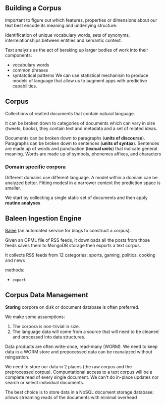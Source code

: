 ## Building a Corpus

Important to figure out which features, properties or dimensions about our text best encode its meaning and underlying structure.

Identification of unique vocabulary words, sets of synonyms, interrelationships between entities and semantic context.

Text analysis as the act of beraking up larger bodies of work into their components: 
  - vocabulary words
  - common phrases
  - syntatctical patterns
We can use statistical mechanism to produce models of language that allow us to augment apps with predictive capabilities.

## Corpus
Collections of realted documents that contain natural language.

It can be broken down to categories of documents which can vary in size (tweets, books), they contain text and metadata and a set of related ideas.

Documents can be broken down to paragraphs (**units of discourse**). 
Paragraphs can be broken down to sentences (**units of syntax**). 
Sentences are made up of words and punctuation (**lexical units**) that indicate general meaning. 
Words are made up of symbols, phonemes affixes, and characters

### Domain specific corpora
Different domains use different language. A model within a domiain can be analyzed better. Fitting modesl in a narrower context the prediction space is smaller.

We start by collecting a single static set of documents and then apply **routine analyses**

## Baleen Ingestion Engine

[Balee](https://baleen-ingest.readthedocs.io/en/latest/about/) (an automated service for blogs to construct a corpus). 

Given an OPML file of RSS feeds, it downloads all the posts from those feeds saves them to MongoDB storage then exports a text corpus.

It collects RSS feeds from 12 categories:
  sports, gaming, politics, cooking and news

methods:
 - `export`

 ## Corpus Data Management
 **Storing** corpora on disk or document database is often preferred.

 We make some assumptions:
 1. The corpora is non-trivial in size.
 2. The language data will come from a source that will need to be cleaned and processed into data structures.

 Data products are often write-once, read-many (WORM).  We need to keep data in a WORM store and prepocessed data can be reanalyzed without reingestion.

 We need to store our data in 2 places (the raw corpus and the preprocessed corpus). Compuntational access to a text corpus will be a complete read of every single document. We can't do in-place updates nor search or select individual documents.

 The best choice is to store data in a NoSQL document storage database:
  allows streaming reads of the documents with minimal overhead